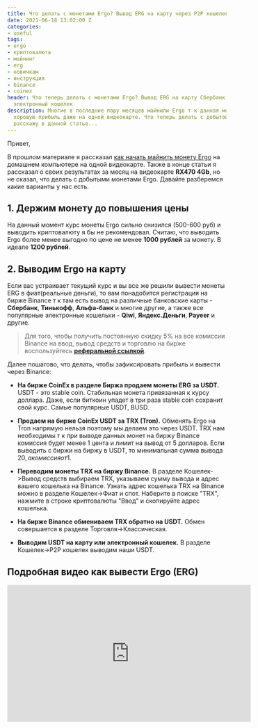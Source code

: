 ```yaml
---
title: Что делать с монетами Ergo? Вывод ERG на карту через P2P кошелек
date: 2021-06-18 13:02:00 Z
categories:
- useful
tags:
- ergo
- криптовалюта
- майнинг
- erg
- новичкам
- инструкция
- binance
- coinex
header: Что теперь делать с монетами Ergo? Вывод ERG на карту Сбербанк, Тинькофф,
  электронный кошелек
description: Многие в последние пару месяцев майнили Ergo т к данная монета приносила
  хорошую прибыль даже на одной видеокарте. Что теперь делать с добытой криптовалютой
  расскажу в данной статье...
---
```


Привет,

В прошлом материале я рассказал [как начать майнить монету Ergo](https://htmlblog.github.io/kak-mainit-monetu-ergo-2021) на домашнем компьютере на одной видеокарте. Также в конце статьи я рассказал о своих результатах за месяц на видеокарте **RX470 4Gb**, но не сказал, что делать с добытыми монетами Ergo. Давайте разберемся какие варианты у нас есть.
<script async src="https://pagead2.googlesyndication.com/pagead/js/adsbygoogle.js"></script>
<!-- html blog article adaptive -->
<ins class="adsbygoogle"
     style="display:block"
     data-ad-client="ca-pub-7700451254687983"
     data-ad-slot="1629640353"
     data-ad-format="auto"
     data-full-width-responsive="true"></ins>
<script>
     (adsbygoogle = window.adsbygoogle || []).push({});
</script>

## 1. Держим монету до повышения цены

На данный момент курс монеты Ergo сильно снизился (500-600 руб) и выводить криптовалюту я бы не рекомендовал. Считаю, что выводить Ergo более менее выгодно по цене не менее **1000 рублей** за монету. В идеале **1200 рублей**. 

## 2. Выводим Ergo на карту

Если вас устраивает текущий курс и вы все же решили вывести монеты ERG в фиат(реальные деньги), то вам понадобится регистрация на бирже Binance т к там есть вывод на различные банковские карты - **Сбербанк**, **Тинькофф**, **Альфа-банк** и многие другие, а также все популярные электронные кошельки - **Qiwi**, **Яндекс.Деньги**, **Payeer** и другие.

> Для того, чтобы получить постоянную скидку 5% на все комиссии Binance на ввод, вывод средств и торговлю на бирже воспользуйтесь [**реферальной ссылкой**](https://www.binance.com/ru/register?ref=NW58OC50).

Далее пошагово, что делать, чтобы зафиксировать прибыль и вывести через Binance:

* **На бирже CoinEx в разделе Биржа продаем монеты ERG за USDT.** USDT - это stable coin. Стабильная монета привязанная к курсу доллара. Даже, если биткоин упадет в три раза stable coin сохранит свой курс. Самые популярные USDT, BUSD.

* **Продаем на бирже CoinEx USDT за TRX (Tron).** Обменять Ergo на Tron напрямую нельзя поэтому мы делаем это через USDT. TRX нам необходимы т к при выводе данных монет на биржу Binance комиссия будет менее 1 цента и лимит на вывод от 5 долларов. Если выводить с биржи на биржу в USDT, то минимальная сумма вывода 20$, а комиссия от 1$.

* **Переводим монеты TRX на биржу Binance.** В разделе Кошелек->Вывод средств выбираем TRX, указываем сумму вывода и адрес вашего кошелька на Binance. Узнать адрес кошелька TRX на Binance можно в разделе Кошелек->Фиат и спот. Наберите в поиске "TRX", нажмите в строке криптовалюты "Ввод" и скопируйте адрес кошелька.

* **На бирже Binance обмениваем TRX обратно на USDT.** Обмен совершается в разделе Торговля->Классическая.

* **Выводим USDT на карту или электронный кошелек.** В разделе Кошелек->P2P кошелек выводим наши USDT. 

## Подробная видео как вывести Ergo (ERG)
<iframe width="560" height="315" src="https://www.youtube.com/embed/3X0r5a_jIsM" title="YouTube video player" frameborder="0" allow="accelerometer; autoplay; clipboard-write; encrypted-media; gyroscope; picture-in-picture" allowfullscreen></iframe>
